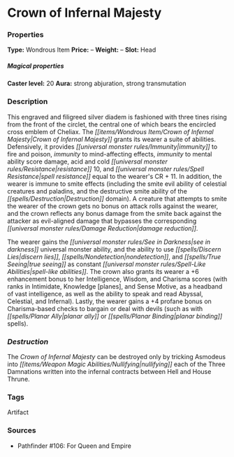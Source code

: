 ﻿---
Title: "Crown of Infernal Majesty"
Type: "Wondrous Item"
Price: "–"
Weight: "–"
Slot: "Head"
Caster level: "20"
Aura: "strong abjuration, strong transmutation"
Description: |
  "This engraved and filigreed silver diadem is fashioned with three tines rising from the front of the circlet, the central one of which bears the encircled cross emblem of Cheliax. The _Crown of Infernal Majesty_ grants its wearer a suite of abilities. Defensively, it provides immunity to fire and poison, immunity to mind-affecting effects, immunity to mental ability score damage, acid and cold resistance 10, and spell resistance equal to the wearer's CR + 11. In addition, the wearer is immune to smite effects (including the smite evil ability of celestial creatures and paladins, and the destructive smite ability of the Destruction domain). A creature that attempts to smite the wearer of the crown gets no bonus on attack rolls against the wearer, and the crown reflects any bonus damage from the smite back against the attacker as evil-aligned damage that bypasses the corresponding damage reduction.
  The wearer gains the see in darkness universal monster ability, and the ability to use _discern lies_, _nondetection_, and _true seeing_ as constant spell-like abilities. The crown also grants its wearer a +6 enhancement bonus to her Intelligence, Wisdom, and Charisma scores (with ranks in Intimidate, Knowledge [planes], and Sense Motive, as a _headband of vast intelligence_, as well as the ability to speak and read Abyssal, Celestial, and Infernal). Lastly, the wearer gains a +4 profane bonus on Charisma-based checks to bargain or deal with devils (such as with _planar ally_ or _planar binding_ spells)."
Destruction: |
  "The _Crown of Infernal Majesty_ can be destroyed only by tricking Asmodeus into nullifying each of the Three Damnations written into the infernal contracts between Hell and House Thrune."
Sources: "['Pathfinder #106: For Queen and Empire']"
---

# Crown of Infernal Majesty

### Properties

**Type:** Wondrous Item **Price:** – **Weight:** – **Slot:** Head

##### Magical properties

**Caster level:** 20 **Aura:** strong abjuration, strong transmutation

### Description

This engraved and filigreed silver diadem is fashioned with three tines rising from the front of the circlet, the central one of which bears the encircled cross emblem of Cheliax. The _[[items/Wondrous Item/Crown of Infernal Majesty|Crown of Infernal Majesty]]_ grants its wearer a suite of abilities. Defensively, it provides _[[universal monster rules/Immunity|immunity]]_ to fire and poison, _immunity_ to mind-affecting effects, _immunity_ to mental ability score damage, acid and cold _[[universal monster rules/Resistance|resistance]]_ 10, and _[[universal monster rules/Spell Resistance|spell resistance]]_ equal to the wearer's CR + 11. In addition, the wearer is immune to smite effects (including the smite evil ability of celestial creatures and paladins, and the destructive smite ability of the _[[spells/Destruction|Destruction]]_ domain). A creature that attempts to smite the wearer of the crown gets no bonus on attack rolls against the wearer, and the crown reflects any bonus damage from the smite back against the attacker as evil-aligned damage that bypasses the corresponding _[[universal monster rules/Damage Reduction|damage reduction]]_.

The wearer gains the _[[universal monster rules/See in Darkness|see in darkness]]_ universal monster ability, and the ability to use _[[spells/Discern Lies|discern lies]]_, _[[spells/Nondetection|nondetection]]_, and _[[spells/True Seeing|true seeing]]_ as constant _[[universal monster rules/Spell-Like Abilities|spell-like abilities]]_. The crown also grants its wearer a +6 enhancement bonus to her Intelligence, Wisdom, and Charisma scores (with ranks in Intimidate, Knowledge [planes], and Sense Motive, as a headband of vast intelligence, as well as the ability to speak and read Abyssal, Celestial, and Infernal). Lastly, the wearer gains a +4 profane bonus on Charisma-based checks to bargain or deal with devils (such as with _[[spells/Planar Ally|planar ally]]_ or _[[spells/Planar Binding|planar binding]]_ spells).

### _Destruction_

The _Crown of Infernal Majesty_ can be destroyed only by tricking Asmodeus into _[[items/Weapon Magic Abilities/Nullifying|nullifying]]_ each of the Three Damnations written into the infernal contracts between Hell and House Thrune.

### Tags

Artifact

### Sources

* Pathfinder #106: For Queen and Empire
